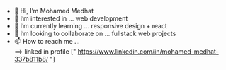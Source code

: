 - 👋 Hi, I’m Mohamed Medhat
- 👀 I’m interested in ... web development 
- 🌱 I’m currently learning ... responsive design + react 
- 💞️ I’m looking to collaborate on ... fullstack web projects 
- 📫 How to reach me ...  
==> linked in profile [" https://www.linkedin.com/in/mohamed-medhat-337b811b8/ "]

<!---
mohamed20medhat/mohamed20medhat is a ✨ special ✨ repository because its `README.md` (this file) appears on your GitHub profile.
You can click the Preview link to take a look at your changes.
--->
